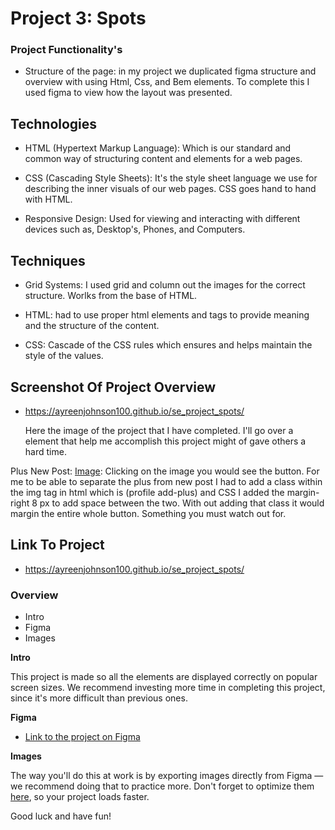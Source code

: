 # Project 3: Spots

### Project Functionality's

- Structure of the page: in my project we duplicated figma structure and overview with using Html, Css, and Bem elements. To complete this I used figma to view how the layout was presented.

## Technologies

- HTML (Hypertext Markup Language): Which is our standard and common way of structuring content and elements for a web pages.

- CSS (Cascading Style Sheets): It's the style sheet language we use for describing the inner visuals of our web pages. CSS goes hand to hand with HTML.

- Responsive Design: Used for viewing and interacting with different devices such as, Desktop's, Phones, and Computers.

## Techniques

- Grid Systems: I used grid and column out the images for the correct structure. Worlks from the base of HTML.

- HTML: had to use proper html elements and tags to provide meaning and the structure of the content.

- CSS: Cascade of the CSS rules which ensures and helps maintain the style of the values.

## Screenshot Of Project Overview

- https://ayreenjohnson100.github.io/se_project_spots/

  Here the image of the project that I have completed. I'll go over a element that help me accomplish this project might of gave others a hard time.

Plus New Post: [Image](./images/SS%20Plus-btn%20img.png): Clicking on the image you would see the button. For me to be able to separate the plus from new post I had to add a class within the img tag in html which is (profile add-plus) and CSS I added the margin-right 8 px to add space between the two. With out adding that class it would margin the entire whole button. Something you must watch out for.

## Link To Project

- https://ayreenjohnson100.github.io/se_project_spots/

### Overview

- Intro
- Figma
- Images

**Intro**

This project is made so all the elements are displayed correctly on popular screen sizes. We recommend investing more time in completing this project, since it's more difficult than previous ones.

**Figma**

- [Link to the project on Figma](https://www.figma.com/file/BBNm2bC3lj8QQMHlnqRsga/Sprint-3-Project-%E2%80%94-Spots?type=design&node-id=2%3A60&mode=design&t=afgNFybdorZO6cQo-1)

**Images**

The way you'll do this at work is by exporting images directly from Figma — we recommend doing that to practice more. Don't forget to optimize them [here](https://tinypng.com/), so your project loads faster.

Good luck and have fun!
